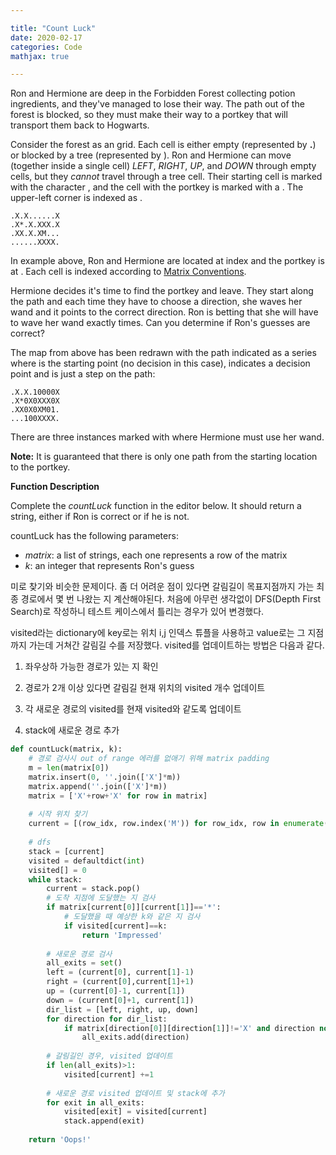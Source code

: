 ```yaml
---

title: "Count Luck"
date: 2020-02-17
categories: Code
mathjax: true

---
```


Ron and Hermione are deep in the Forbidden Forest collecting potion ingredients, and they've managed to lose their way. The path out of the forest is blocked, so they must make their way to a portkey that will transport them back to Hogwarts.

Consider the forest as an grid. Each cell is either empty (represented by **.**) or blocked by a tree (represented by ). Ron and Hermione can move (together inside a single cell) *LEFT*, *RIGHT*, *UP*, and *DOWN* through empty cells, but they *cannot* travel through a tree cell. Their starting cell is marked with the character , and the cell with the portkey is marked with a . The upper-left corner is indexed as .

```
.X.X......X
.X*.X.XXX.X
.XX.X.XM...
......XXXX.
```

In example above, Ron and Hermione are located at index and the portkey is at . Each cell is indexed according to [Matrix Conventions](https://www.hackerrank.com/scoring/board-convention).

Hermione decides it's time to find the portkey and leave. They start along the path and each time they have to choose a direction, she waves her wand and it points to the correct direction. Ron is betting that she will have to wave her wand exactly times. Can you determine if Ron's guesses are correct?

The map from above has been redrawn with the path indicated as a series where is the starting point (no decision in this case), indicates a decision point and is just a step on the path:

```
.X.X.10000X
.X*0X0XXX0X
.XX0X0XM01.
...100XXXX.
```

There are three instances marked with where Hermione must use her wand.

**Note:** It is guaranteed that there is only one path from the starting location to the portkey.

**Function Description**

Complete the *countLuck* function in the editor below. It should return a string, either if Ron is correct or if he is not.

countLuck has the following parameters:

- *matrix*: a list of strings, each one represents a row of the matrix
- *k*: an integer that represents Ron's guess



미로 찾기와 비슷한 문제이다. 좀 더 어려운 점이 있다면 갈림길이 목표지점까지 가는 최종 경로에서 몇 번 나왔는 지 계산해야된다. 처음에 아무런 생각없이 DFS(Depth First Search)로 작성하니 테스트 케이스에서 틀리는 경우가 있어 변경했다.

visited라는 dictionary에 key로는 위치 i,j 인덱스 튜플을 사용하고 value로는 그 지점까지 가는데 거쳐간 갈림길 수를 저장했다. visited를 업데이트하는 방법은 다음과 같다.

1. 좌우상하 가능한 경로가 있는 지 확인

2. 경로가 2개 이상 있다면 갈림길 현재 위치의 visited 개수 업데이트
3. 각 새로운 경로의 visited를 현재 visited와 같도록 업데이트
4. stack에 새로운 경로 추가



```python
def countLuck(matrix, k):
    # 경로 검사시 out of range 에러를 없애기 위해 matrix padding
    m = len(matrix[0])
    matrix.insert(0, ''.join(['X']*m))
    matrix.append(''.join(['X']*m))
    matrix = ['X'+row+'X' for row in matrix]
    
    # 시작 위치 찾기
    current = [(row_idx, row.index('M')) for row_idx, row in enumerate(matrix) if 'M' in row][0]
    
    # dfs
    stack = [current]
    visited = defaultdict(int)
    visited[] = 0
    while stack:
        current = stack.pop()
        # 도착 지점에 도달했는 지 검사
        if matrix[current[0]][current[1]]=='*':
            # 도달했을 때 예상한 k와 같은 지 검사
            if visited[current]==k:
            	return 'Impressed'
        
        # 새로운 경로 검사
        all_exits = set()
        left = (current[0], current[1]-1)
        right = (current[0],current[1]+1)
        up = (current[0]-1, current[1])
        down = (current[0]+1, current[1])
        dir_list = [left, right, up, down]
        for direction for dir_list:
            if matrix[direction[0]][direction[1]]!='X' and direction not in visited:
                all_exits.add(direction)
        
        # 갈림길인 경우, visited 업데이트
        if len(all_exits)>1:
            visited[current] +=1
        
        # 새로운 경로 visited 업데이트 및 stack에 추가
        for exit in all_exits:
            visited[exit] = visited[current]
            stack.append(exit)
            
	return 'Oops!'
```


